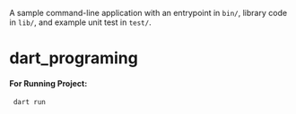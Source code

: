 A sample command-line application with an entrypoint in `bin/`, library code
in `lib/`, and example unit test in `test/`.
# dart_programing

#### For Running Project:
```sh
 dart run
```